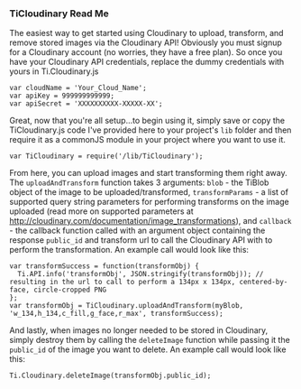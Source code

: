 ### TiCloudinary Read Me

The easiest way to get started using Cloudinary to upload, transform, and remove stored images via the Cloudinary API! Obviously you must signup for a Cloudinary account (no worries, they have a free plan). So once you have your Cloudinary API credentials, replace the dummy credentials with yours in Ti.Cloudinary.js

```
var cloudName = 'Your_Cloud_Name';
var apiKey = 999999999999;
var apiSecret = 'XXXXXXXXXX-XXXXX-XX';
```

Great, now that you're all setup...to begin using it, simply save or copy the TiCloudinary.js code I've provided here to your project's `lib` folder and then require it as a commonJS module in your project where you want to use it.

```
var TiCloudinary = require('/lib/TiCloudinary');
```

From here, you can upload images and start transforming them right away.  The `uploadAndTransform` function takes 3 arguments: `blob` - the TiBlob object of the image to be uploaded/transformed, `transformParams` - a list of supported query string parameters for performing transforms on the image uploaded (read more on supported parameters at http://cloudinary.com/documentation/image_transformations), and `callback` - the callback function called with an argument object containing the response `public_id` and transform url to call the Cloudinary API with to perform the transformation. An example call would look like this:

```
var transformSuccess = function(transformObj) {
  Ti.API.info('transformObj', JSON.stringify(transformObj)); // resulting in the url to call to perform a 134px x 134px, centered-by-face, circle-cropped PNG
};
var transformObj = TiCloudinary.uploadAndTransform(myBlob, 'w_134,h_134,c_fill,g_face,r_max', transformSuccess);
```

And lastly, when images no longer needed to be stored in Cloudinary, simply destroy them by calling the `deleteImage` function while passing it the `public_id` of the image you want to delete. An example call would look like this:

```
Ti.Cloudinary.deleteImage(transformObj.public_id);
```